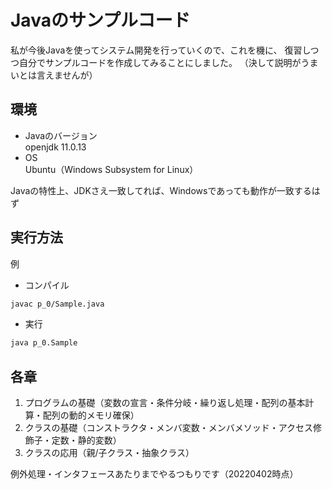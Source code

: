# Javaのサンプルコード
私が今後Javaを使ってシステム開発を行っていくので、これを機に、
復習しつつ自分でサンプルコードを作成してみることにしました。
（決して説明がうまいとは言えませんが）

## 環境
- Javaのバージョン  
openjdk 11.0.13
- OS  
Ubuntu（Windows Subsystem for Linux）

Javaの特性上、JDKさえ一致してれば、Windowsであっても動作が一致するはず

## 実行方法
例
- コンパイル  
```bash
javac p_0/Sample.java
```
- 実行  
```bash
java p_0.Sample
```

## 各章
1. プログラムの基礎（変数の宣言・条件分岐・繰り返し処理・配列の基本計算・配列の動的メモリ確保）
2. クラスの基礎（コンストラクタ・メンバ変数・メンバメソッド・アクセス修飾子・定数・静的変数）
3. クラスの応用（親/子クラス・抽象クラス）

例外処理・インタフェースあたりまでやるつもりです（20220402時点）
